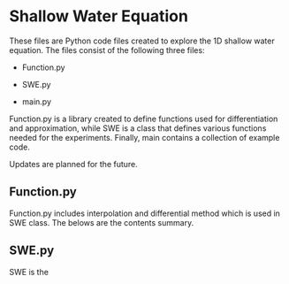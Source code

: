 # Shallow Water Equation

These files are Python code files created to explore the 1D shallow water equation. The files consist of the following three files:

* Function.py

* SWE.py

* main.py

Function.py is a library created to define functions used for differentiation and approximation, while SWE is a class that defines various functions needed for the experiments. Finally, main contains a collection of example code.

Updates are planned for the future.


## Function.py

Function.py includes interpolation and differential method which is used in SWE class. The belows are the contents summary.


## SWE.py

SWE is the 
